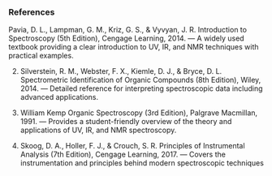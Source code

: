 ### References
Pavia, D. L., Lampman, G. M., Kriz, G. S., & Vyvyan, J. R.
Introduction to Spectroscopy (5th Edition), Cengage Learning, 2014.
— A widely used textbook providing a clear introduction to UV, IR, and NMR techniques with practical examples.


2. Silverstein, R. M., Webster, F. X., Kiemle, D. J., & Bryce, D. L.
Spectrometric Identification of Organic Compounds (8th Edition), Wiley, 2014.
— Detailed reference for interpreting spectroscopic data including advanced applications.


3. William Kemp
Organic Spectroscopy (3rd Edition), Palgrave Macmillan, 1991.
— Provides a student-friendly overview of the theory and applications of UV, IR, and NMR spectroscopy.


4. Skoog, D. A., Holler, F. J., & Crouch, S. R.
Principles of Instrumental Analysis (7th Edition), Cengage Learning, 2017.
— Covers the instrumentation and principles behind modern spectroscopic techniques
